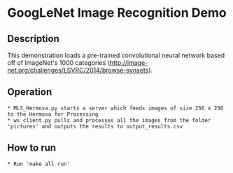 # GoogLeNet Image Recognition Demo

## Description
This demonstration loads a pre-trained convolutional neural network based off of ImageNet's 1000
categories (http://image-net.org/challenges/LSVRC/2014/browse-synsets).

## Operation
	* MLS_Hermosa.py starts a server which feeds images of size 256 x 256 to the Hermosa for Processing
	* ws_client.py pulls and processes all the images from the folder 'pictures' and outputs the results to output_results.csv

## How to run
	* Run 'make all run'
